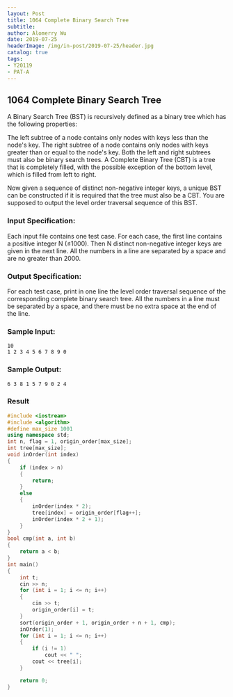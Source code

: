 ```yaml
---
layout: Post
title: 1064 Complete Binary Search Tree
subtitle: 
author: Alomerry Wu
date: 2019-07-25
headerImage: /img/in-post/2019-07-25/header.jpg
catalog: true
tags:
- Y20119
- PAT-A
---
```


<!-- Description. -->

<!-- more -->

## 1064 Complete Binary Search Tree

A Binary Search Tree (BST) is recursively defined as a binary tree which has the following properties:

The left subtree of a node contains only nodes with keys less than the node's key. The right subtree of a node contains
only nodes with keys greater than or equal to the node's key. Both the left and right subtrees must also be binary
search trees. A Complete Binary Tree (CBT) is a tree that is completely filled, with the possible exception of the
bottom level, which is filled from left to right.

Now given a sequence of distinct non-negative integer keys, a unique BST can be constructed if it is required that the
tree must also be a CBT. You are supposed to output the level order traversal sequence of this BST.

### Input Specification:

Each input file contains one test case. For each case, the first line contains a positive integer N (≤1000). Then N
distinct non-negative integer keys are given in the next line. All the numbers in a line are separated by a space and
are no greater than 2000.

### Output Specification:

For each test case, print in one line the level order traversal sequence of the corresponding complete binary search
tree. All the numbers in a line must be separated by a space, and there must be no extra space at the end of the line.

### Sample Input:

```text
10
1 2 3 4 5 6 7 8 9 0
```

### Sample Output:

```text
6 3 8 1 5 7 9 0 2 4
```

### Result

```cpp
#include <iostream>
#include <algorithm>
#define max_size 1001
using namespace std;
int n, flag = 1, origin_order[max_size];
int tree[max_size];
void inOrder(int index)
{
    if (index > n)
    {
        return;
    }
    else
    {
        inOrder(index * 2);
        tree[index] = origin_order[flag++];
        inOrder(index * 2 + 1);
    }
}
bool cmp(int a, int b)
{
    return a < b;
}
int main()
{
    int t;
    cin >> n;
    for (int i = 1; i <= n; i++)
    {
        cin >> t;
        origin_order[i] = t;
    }
    sort(origin_order + 1, origin_order + n + 1, cmp);
    inOrder(1);
    for (int i = 1; i <= n; i++)
    {
        if (i != 1)
            cout << " ";
        cout << tree[i];
    }

    return 0;
}
```
